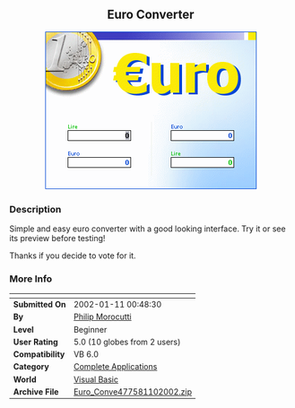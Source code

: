 ﻿<div align="center">

## Euro Converter

<img src="PIC2002110198258125.gif">
</div>

### Description

Simple and easy euro converter with a good looking interface. Try it or see its preview before testing!

Thanks if you decide to vote for it.
 
### More Info
 


<span>             |<span>
---                |---
**Submitted On**   |2002-01-11 00:48:30
**By**             |[Philip Morocutti](https://github.com/Planet-Source-Code/PSCIndex/blob/master/ByAuthor/philip-morocutti.md)
**Level**          |Beginner
**User Rating**    |5.0 (10 globes from 2 users)
**Compatibility**  |VB 6\.0
**Category**       |[Complete Applications](https://github.com/Planet-Source-Code/PSCIndex/blob/master/ByCategory/complete-applications__1-27.md)
**World**          |[Visual Basic](https://github.com/Planet-Source-Code/PSCIndex/blob/master/ByWorld/visual-basic.md)
**Archive File**   |[Euro\_Conve477581102002\.zip](https://github.com/Planet-Source-Code/philip-morocutti-euro-converter__1-30661/archive/master.zip)








